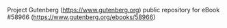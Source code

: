 Project Gutenberg (https://www.gutenberg.org) public repository for
eBook #58966 (https://www.gutenberg.org/ebooks/58966)
